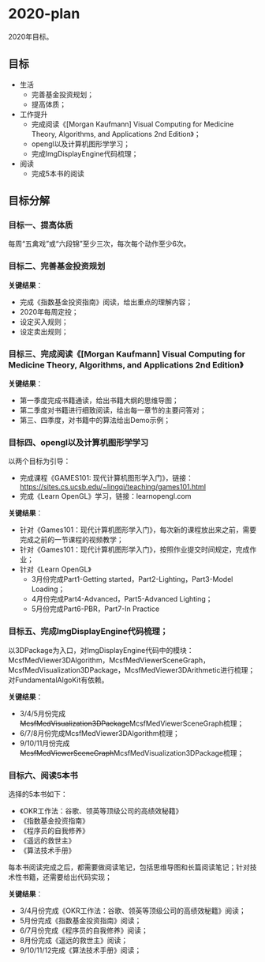 # 2020-plan

2020年目标。

## 目标

- 生活
  - 完善基金投资规划；
  - 提高体质；
- 工作提升
  - 完成阅读《[Morgan Kaufmann] Visual Computing for Medicine Theory, Algorithms, and Applications 2nd Edition》；
  - opengl以及计算机图形学学习；
  - 完成ImgDisplayEngine代码梳理；
- 阅读
  - 完成5本书的阅读

## 目标分解

### 目标一、提高体质

每周“五禽戏”或“六段锦”至少三次，每次每个动作至少6次。

### 目标二、完善基金投资规划

**关键结果**：

- 完成《指数基金投资指南》阅读，给出重点的理解内容；
- 2020年每周定投；
- 设定买入规则；
- 设定卖出规则；

### 目标三、完成阅读《[Morgan Kaufmann] Visual Computing for Medicine Theory, Algorithms, and Applications 2nd Edition》

**关键结果**：

- 第一季度完成书籍通读，给出书籍大纲的思维导图；
- 第二季度对书籍进行细致阅读，给出每一章节的主要问答对；
- 第三、四季度，对书籍中的算法给出Demo示例；

### 目标四、opengl以及计算机图形学学习

以两个目标为引导：

- 完成课程《GAMES101: 现代计算机图形学入门》，链接：https://sites.cs.ucsb.edu/~lingqi/teaching/games101.html
- 完成《Learn OpenGL》学习，链接：learnopengl.com

**关键结果**：

- 针对《Games101：现代计算机图形学入门》，每次新的课程放出来之前，需要完成之前的一节课程的视频教学；
- 针对《Games101：现代计算机图形学入门》，按照作业提交时间规定，完成作业；
- 针对《Learn OpenGL》
  - 3月份完成Part1-Getting started，Part2-Lighting，Part3-Model Loading；
  - 4月份完成Part4-Advanced，Part5-Advanced Lighting；
  - 5月份完成Part6-PBR，Part7-In Practice

### 目标五、完成ImgDisplayEngine代码梳理；

以3DPackage为入口，对ImgDisplayEngine代码中的模块：McsfMedViewer3DAlgorithm，McsfMedViewerSceneGraph，McsfMedVisualization3DPackage，McsfMedViewer3DArithmetic进行梳理；对FundamentalAlgoKit有依赖。

**关键结果**：

- 3/4/5月份完成~~McsfMedVisualization3DPackage~~McsfMedViewerSceneGraph梳理；
- 6/7/8月份完成McsfMedViewer3DAlgorithm梳理；
- 9/10/11月份完成~~McsfMedViewerSceneGraph~~McsfMedVisualization3DPackage梳理；

### 目标六、阅读5本书

选择的5本书如下：

- 《OKR工作法：谷歌、领英等顶级公司的高绩效秘籍》
- 《指数基金投资指南》
- 《程序员的自我修养》
- 《遥远的救世主》
- 《算法技术手册》

每本书阅读完成之后，都需要做阅读笔记，包括思维导图和长篇阅读笔记；针对技术性书籍，还需要给出代码实现；

**关键结果**：

- 3/4月份完成《OKR工作法：谷歌、领英等顶级公司的高绩效秘籍》阅读；
- 5月份完成《指数基金投资指南》阅读；
- 6/7月份完成《程序员的自我修养》阅读；
- 8月份完成《遥远的救世主》阅读；
- 9/10/11/12完成《算法技术手册》阅读；



